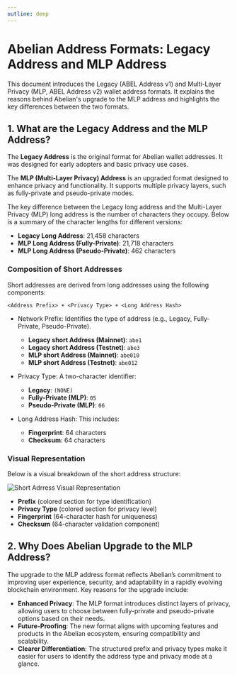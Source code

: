 ```yaml
---
outline: deep
---
```


# Abelian Address Formats: Legacy Address and MLP Address

This document introduces the Legacy (ABEL Address v1) and Multi-Layer Privacy (MLP, ABEL Address v2) wallet address formats. It explains the reasons behind Abelian's upgrade to the MLP address and highlights the key differences between the two formats.

## 1. What are the Legacy Address and the MLP Address?

The **Legacy Address** is the original format for Abelian wallet addresses. It was designed for early adopters and basic privacy use cases.

The **MLP (Multi-Layer Privacy) Address** is an upgraded format designed to enhance privacy and functionality. It supports multiple privacy layers, such as fully-private and pseudo-private modes.

The key difference between the Legacy long address and the Multi-Layer Privacy (MLP) long address is the number of characters they occupy. Below is a summary of the character lengths for different versions:

-	**Legacy Long Address**: 21,458 characters
-	**MLP Long Address (Fully-Private)**: 21,718 characters
-	**MLP Long Address (Pseudo-Private)**: 462 characters

### Composition of Short Addresses

Short addresses are derived from long addresses using the following components:

```text
<Address Prefix> + <Privacy Type> + <Long Address Hash>
```

- Network Prefix: Identifies the type of address (e.g., Legacy, Fully-Private, Pseudo-Private).
  -	**Legacy short Address (Mainnet)**: `abe1`
  -	**Legacy short Address (Testnet)**: `abe3`
  -	**MLP short Address (Mainnet)**: `abe010`
  -	**MLP short Address (Testnet)**: `abe012`

- Privacy Type: A two-character identifier:
  -	**Legacy**: `(NONE)`
  - **Fully-Private (MLP)**: `05`
  - **Pseudo-Private (MLP)**: `06`

- Long Address Hash: This includes:
  - **Fingerprint**: 64 characters
  - **Checksum**: 64 characters

### Visual Representation

Below is a visual breakdown of the short address structure:

![Short Adrress Visual Representation](/address/format.png)

-	**Prefix** (colored section for type identification)
-	**Privacy Type** (colored section for privacy level)
-	**Fingerprint** (64-character hash for uniqueness)
-	**Checksum** (64-character validation component)

## 2. Why Does Abelian Upgrade to the MLP Address?

The upgrade to the MLP address format reflects Abelian’s commitment to improving user experience, security, and adaptability in a rapidly evolving blockchain environment. Key reasons for the upgrade include:

-	**Enhanced Privacy**: The MLP format introduces distinct layers of privacy, allowing users to choose between fully-private and pseudo-private options based on their needs.
-	**Future-Proofing**: The new format aligns with upcoming features and products in the Abelian ecosystem, ensuring compatibility and scalability.
-	**Clearer Differentiation**: The structured prefix and privacy types make it easier for users to identify the address type and privacy mode at a glance.
